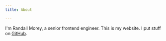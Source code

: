 ```yaml
---
title: About

---
```

I'm Randall Morey, a senior frontend engineer.  This is my website.  I put stuff on [GitHub](https://github.com/randallmorey).